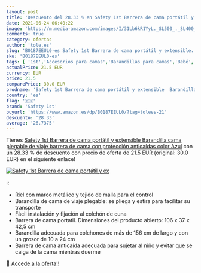 ```yaml
---
layout: post
title: 'Descuento del 28.33 % en Safety 1st Barrera de cama portátil y ex'
date: 2021-06-24 06:40:22
image: 'https://m.media-amazon.com/images/I/31Lb6kR1YyL._SL500_._SL400_.jpg'
comments: true
category: ofertas
author: 'tole.es'
slug: 'B0187EEUL0-es Safety 1st Barrera de cama portátil y extensible...'
sku: 'B0187EEUL0-es'
tags: [ '1st','Accesorios para camas','Barandillas para camas','Bebé','Dormitorio','Ropa de cama','safety','safety 1st', ]
actualPrice: 21.5 EUR
currency: EUR
price: 21.5
comparePrice: 30.0 EUR
prodname: 'Safety 1st Barrera de cama portátil y extensible  Barandilla cama plegable de viaje  barrera de cama con protección anticaídas  color Azul'
country: 'es'
flag: '🇪🇸'
brand: 'Safety 1st'
buyurl: 'https://www.amazon.es/dp/B0187EEUL0/?tag=tolees-21'
descuento: '28.33'
average: '26.7375'
---
```


Tienes [Safety 1st Barrera de cama portátil y extensible  Barandilla cama plegable de viaje  barrera de cama con protección anticaídas  color Azul](https://www.amazon.es/dp/B0187EEUL0/?tag=tolees-21) con un 28.33 % de descuento con precio de oferta de 21.5 EUR (original: 30.0 EUR) en el siguiente enlace!

[![Safety 1st Barrera de cama portátil y ex](https://m.media-amazon.com/images/I/31Lb6kR1YyL._SL500_._SL400_.jpg)](https://www.amazon.es/dp/B0187EEUL0/?tag=tolees-21)

ℹ️:

- Riel con marco metálico y tejido de malla para el control
- Barandilla de cama de viaje plegable: se pliega y estira para facilitar su transporte
- Fácil instalación y fijación al colchón de cuna
- Barrera de cama portatil. Dimensiones del producto abierto: 106 x 37 x 42,5 cm
- Barandilla adecuada para colchones de más de 156 cm de largo y con un grosor de 10 a 24 cm
- Barrera de cama anticaída adecuada para sujetar al niño y evitar que se caiga de la cama mientras duerme

[🛒 Accede a la oferta!!](https://www.amazon.es/dp/B0187EEUL0/?tag=tolees-21)
